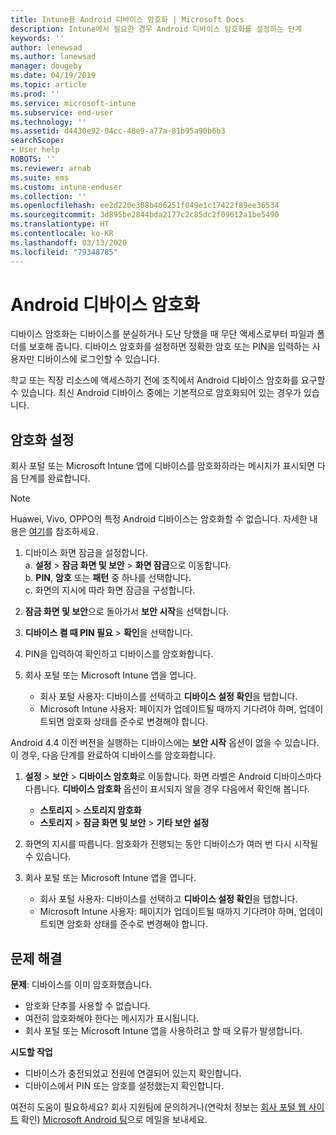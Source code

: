 ```yaml
---
title: Intune용 Android 디바이스 암호화 | Microsoft Docs
description: Intune에서 필요한 경우 Android 디바이스 암호화를 설정하는 단계
keywords: ''
author: lenewsad
ms.author: lanewsad
manager: dougeby
ms.date: 04/19/2019
ms.topic: article
ms.prod: ''
ms.service: microsoft-intune
ms.subservice: end-user
ms.technology: ''
ms.assetid: d4430e92-04cc-48e9-a77a-81b95a90b6b3
searchScope:
- User help
ROBOTS: ''
ms.reviewer: arnab
ms.suite: ems
ms.custom: intune-enduser
ms.collection: ''
ms.openlocfilehash: ee2d220e308b406251f049e1c17422f89ee36534
ms.sourcegitcommit: 3d895be2844bda2177c2c85dc2f09612a1be5490
ms.translationtype: HT
ms.contentlocale: ko-KR
ms.lasthandoff: 03/13/2020
ms.locfileid: "79348785"
---
```

# <a name="encrypting-your-android-device"></a>Android 디바이스 암호화

디바이스 암호화는 디바이스를 분실하거나 도난 당했을 때 무단 액세스로부터 파일과 폴더를 보호해 줍니다. 디바이스 암호화를 설정하면 정확한 암호 또는 PIN을 입력하는 사용자만 디바이스에 로그인할 수 있습니다. 

학교 또는 직장 리소스에 액세스하기 전에 조직에서 Android 디바이스 암호화를 요구할 수 있습니다. 최신 Android 디바이스 중에는 기본적으로 암호화되어 있는 경우가 있습니다.  

## <a name="turn-on-encryption"></a>암호화 설정

회사 포털 또는 Microsoft Intune 앱에 디바이스를 암호화하라는 메시지가 표시되면 다음 단계를 완료합니다. 

> [!Note]
> Huawei, Vivo, OPPO의 특정 Android 디바이스는 암호화할 수 없습니다. 자세한 내용은 [여기](your-device-appears-encrypted-but-cp-says-otherwise-android.md)를 참조하세요.  

1. 디바이스 화면 잠금을 설정합니다.  
    a. **설정** > **잠금 화면 및 보안** > **화면 잠금**으로 이동합니다.  
    b. **PIN**, **암호** 또는 **패턴** 중 하나를 선택합니다.  
    c. 화면의 지시에 따라 화면 잠금을 구성합니다.  

2. **잠금 화면 및 보안**으로 돌아가서 **보안 시작**을 선택합니다.
3. **디바이스 켤 때 PIN 필요** > **확인**을 선택합니다.
4. PIN을 입력하여 확인하고 디바이스를 암호화합니다.
5. 회사 포털 또는 Microsoft Intune 앱을 엽니다.
    * 회사 포털 사용자: 디바이스를 선택하고 **디바이스 설정 확인**을 탭합니다. 
    * Microsoft Intune 사용자: 페이지가 업데이트될 때까지 기다려야 하며, 업데이트되면 암호화 상태를 준수로 변경해야 합니다.  

Android 4.4 이전 버전을 실행하는 디바이스에는 **보안 시작** 옵션이 없을 수 있습니다. 이 경우, 다음 단계를 완료하여 디바이스를 암호화합니다.

1. **설정** > **보안** > **디바이스 암호화**로 이동합니다. 화면 라벨은 Android 디바이스마다 다릅니다. **디바이스 암호화** 옵션이 표시되지 않을 경우 다음에서 확인해 봅니다.
    * **스토리지** > **스토리지 암호화**
    * **스토리지** > **잠금 화면 및 보안** > **기타 보안 설정** 

2. 화면의 지시를 따릅니다. 암호화가 진행되는 동안 디바이스가 여러 번 다시 시작될 수 있습니다.
3. 회사 포털 또는 Microsoft Intune 앱을 엽니다.
    * 회사 포털 사용자: 디바이스를 선택하고 **디바이스 설정 확인**을 탭합니다.  
    * Microsoft Intune 사용자: 페이지가 업데이트될 때까지 기다려야 하며, 업데이트되면 암호화 상태를 준수로 변경해야 합니다.

## <a name="troubleshoot"></a>문제 해결  
**문제**: 디바이스를 이미 암호화했습니다.

- 암호화 단추를 사용할 수 없습니다.
- 여전히 암호화해야 한다는 메시지가 표시됩니다.
- 회사 포털 또는 Microsoft Intune 앱을 사용하려고 할 때 오류가 발생합니다.

**시도할 작업**

- 디바이스가 충전되었고 전원에 연결되어 있는지 확인합니다.  
- 디바이스에서 PIN 또는 암호를 설정했는지 확인합니다.  

여전히 도움이 필요하세요? 회사 지원팀에 문의하거나(연락처 정보는 [회사 포털 웹 사이트](https://go.microsoft.com/fwlink/?linkid=2010980) 확인) <a href="mailto:wintunedroidfbk@microsoft.com?subject=I'm having trouble with encryption on my Android device&body=Describe the issue you're experiencing here.">Microsoft Android 팀</a>으로 메일을 보내세요.  
